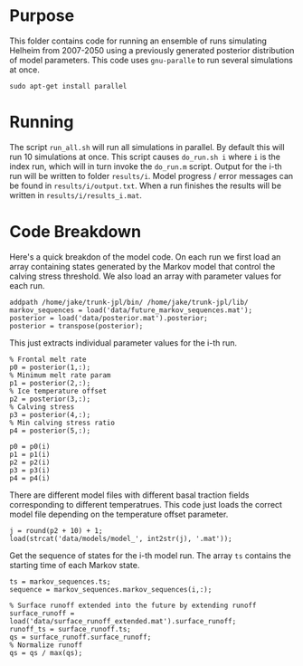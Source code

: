 # Purpose
This folder contains code for running an ensemble of runs simulating Helheim from 2007-2050 using a previously generated posterior distribution of model parameters. This code uses `gnu-paralle` to run several simulations at once. 

```
sudo apt-get install parallel
```

# Running 

The script `run_all.sh` will run all simulations in parallel. By default this will run 10 simulations at once. This script causes `do_run.sh i` where `i` is the index run, which will in turn invoke the `do_run.m` script. Output for the i-th run will be written to folder `results/i`. Model progress / error messages can be found in `results/i/output.txt`. When a run finishes the results will be written in `results/i/results_i.mat`.

# Code Breakdown

Here's a quick breakdon of the model code. On each run we first load an array containing states generated by the Markov model that control the calving stress threshold. We also load an array with parameter values for each run. 

```
addpath /home/jake/trunk-jpl/bin/ /home/jake/trunk-jpl/lib/
markov_sequences = load('data/future_markov_sequences.mat');
posterior = load('data/posterior.mat').posterior;
posterior = transpose(posterior);
```

This just extracts individual parameter values for the i-th run. 

```
% Frontal melt rate 
p0 = posterior(1,:);
% Minimum melt rate param
p1 = posterior(2,:);
% Ice temperature offset
p2 = posterior(3,:);
% Calving stress
p3 = posterior(4,:);
% Min calving stress ratio
p4 = posterior(5,:);

p0 = p0(i)
p1 = p1(i)
p2 = p2(i)
p3 = p3(i)
p4 = p4(i)
```

There are different model files with different basal traction fields corresponding to different temperatrues. This code just loads the correct model file depending on the temperature offset parameter.

```
j = round(p2 + 10) + 1;
load(strcat('data/models/model_', int2str(j), '.mat'));
```

Get the sequence of states for the i-th model run. The array `ts` contains the starting time of each Markov state. 

```
ts = markov_sequences.ts;
sequence = markov_sequences.markov_sequences(i,:);
```

```
% Surface runoff extended into the future by extending runoff
surface_runoff = load('data/surface_runoff_extended.mat').surface_runoff;
runoff_ts = surface_runoff.ts;
qs = surface_runoff.surface_runoff;
% Normalize runoff
qs = qs / max(qs);
```
